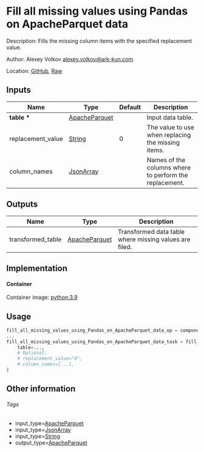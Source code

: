 <!-- BEGIN_GENERATED_CONTENT -->
# Fill all missing values using Pandas on ApacheParquet data

Description: Fills the missing column items with the specified replacement value.

Author: Alexey Volkov <alexey.volkov@ark-kun.com>

Location: [GitHub](https://github.com/Ark-kun/pipeline_components/blob/master/components/pandas/Fill_all_missing_values/in_ApacheParquet_format/component.yaml), [Raw](https://raw.githubusercontent.com/Ark-kun/pipeline_components/master/components/pandas/Fill_all_missing_values/in_ApacheParquet_format/component.yaml)

## Inputs

|Name|Type|Default|Description|
|-|-|-|-|
|**table** **\***|[ApacheParquet]||Input data table.|
|replacement_value|[String]|0|The value to use when replacing the missing items.|
|column_names|[JsonArray]||Names of the columns where to perform the replacement.|

## Outputs

|Name|Type|Description|
|-|-|-|
|transformed_table|[ApacheParquet]|Transformed data table where missing values are filed.|

## Implementation

#### Container

Container image: [python:3.9](https://hub.docker.com/r/_/python)

## Usage

```python
fill_all_missing_values_using_Pandas_on_ApacheParquet_data_op = components.load_component_from_url("https://raw.githubusercontent.com/Ark-kun/pipeline_components/master/components/pandas/Fill_all_missing_values/in_ApacheParquet_format/component.yaml")
...
fill_all_missing_values_using_Pandas_on_ApacheParquet_data_task = fill_all_missing_values_using_Pandas_on_ApacheParquet_data_op(
    table=...,
    # Optional:
    # replacement_value="0",
    # column_names=[...],
)
```

## Other information

###### Tags

* input_type=[ApacheParquet]
* input_type=[JsonArray]
* input_type=[String]
* output_type=[ApacheParquet]

[ApacheParquet]: https://github.com/Ark-kun/pipeline_components/tree/master/types/ApacheParquet
[JsonArray]: https://github.com/Ark-kun/pipeline_components/tree/master/types/JsonArray
[String]: https://github.com/Ark-kun/pipeline_components/tree/master/types/String
<!-- END_GENERATED_CONTENT -->
